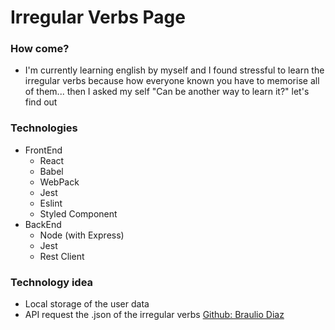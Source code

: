 # Irregular Verbs Page 

### How come? 
-  I'm currently learning english by myself and I found stressful to learn the irregular verbs because how everyone known you have to memorise all of them... then I asked my self "Can be another way to learn it?" let's find out

### Technologies
  - FrontEnd
    - React
    - Babel
    - WebPack
    - Jest
    - Eslint
    - Styled Component
  - BackEnd
    - Node (with Express)
    - Jest
    - Rest Client

### Technology idea
  - Local storage of the user data
  - API request the .json of the irregular verbs [Github: Braulio Diaz](https://github.com/brauliodiez/irregular-verbs-english-json)